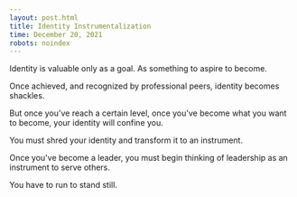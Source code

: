```yaml
---
layout: post.html
title: Identity Instrumentalization
time: December 20, 2021
robots: noindex
---
```


Identity is valuable only as a goal. As something to aspire to become.

Once achieved, and recognized by professional peers, identity becomes shackles.

But once you've reach a certain level, once you've become what you want to become, your identity will confine you.

You must shred your identity and transform it to an instrument.

Once you've become a leader, you must begin thinking of leadership as an instrument to serve others.

You have to run to stand still.
